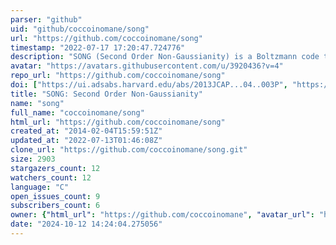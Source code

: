 ```yaml
---
parser: "github"
uid: "github/coccoinomane/song"
url: "https://github.com/coccoinomane/song"
timestamp: "2022-07-17 17:20:47.724776"
description: "SONG (Second Order Non-Gaussianity) is a Boltzmann code that computes many observables related to the Cosmic Microwave Background and to the cosmological perturbations at second order in perturbation theory."
avatar: "https://avatars.githubusercontent.com/u/3920436?v=4"
repo_url: "https://github.com/coccoinomane/song"
doi: ["https://ui.adsabs.harvard.edu/abs/2013JCAP...04..003P", "https://ui.adsabs.harvard.edu/abs/2017ascl.soft01012P/abstract"]
title: "SONG: Second Order Non-Gaussianity"
name: "song"
full_name: "coccoinomane/song"
html_url: "https://github.com/coccoinomane/song"
created_at: "2014-02-04T15:59:51Z"
updated_at: "2022-07-13T01:46:08Z"
clone_url: "https://github.com/coccoinomane/song.git"
size: 2903
stargazers_count: 12
watchers_count: 12
language: "C"
open_issues_count: 9
subscribers_count: 6
owner: {"html_url": "https://github.com/coccoinomane", "avatar_url": "https://avatars.githubusercontent.com/u/3920436?v=4", "login": "coccoinomane", "type": "User"}
date: "2024-10-12 14:24:04.275056"
---
```

